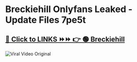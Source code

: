 
 # Breckiehill Onlyfans Leaked - Update Files 7pe5t

## <h2><a href="https://clipsfans.com/Breckiehill&ref=git">🔗 Click to LINKS ⏩⏩ 👉 🟢 Breckiehill </a></h2>

<a href="https://clipsfans.com/Breckiehill&ref=git" rel="nofollow" data-target="animated-image.originalLink"><img src="https://i.ibb.co.com/xMMVF88/686577567.gif" alt="Viral Video Original" style="max-width: 100%; display: inline-block;" data-target="animated-image.originalImage"></a>

